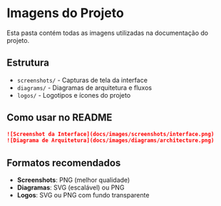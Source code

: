 # Imagens do Projeto

Esta pasta contém todas as imagens utilizadas na documentação do projeto.

## Estrutura

- `screenshots/` - Capturas de tela da interface
- `diagrams/` - Diagramas de arquitetura e fluxos
- `logos/` - Logotipos e ícones do projeto

## Como usar no README

```markdown
![Screenshot da Interface](docs/images/screenshots/interface.png)
![Diagrama de Arquitetura](docs/images/diagrams/architecture.png)
```

## Formatos recomendados

- **Screenshots**: PNG (melhor qualidade)
- **Diagramas**: SVG (escalável) ou PNG
- **Logos**: SVG ou PNG com fundo transparente